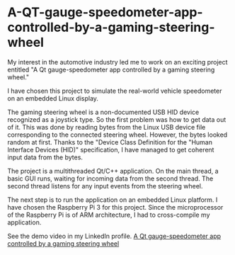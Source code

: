 # A-QT-gauge-speedometer-app-controlled-by-a-gaming-steering-wheel
My interest in the automotive industry led me to work on an exciting project entitled "A Qt gauge-speedometer app controlled by a gaming steering wheel."

I have chosen this project to simulate the real-world vehicle speedometer on an embedded Linux display.

The gaming steering wheel is a non-documented USB HID device recognized as a joystick type. So the first problem was how to get data out of it.
This was done by reading bytes from the Linux USB device file corresponding to the connected steering wheel.
However, the bytes looked random at first.
Thanks to the "Device Class Definition
for the "Human Interface Devices (HID)" specification, I have managed to get coherent input data from the bytes.

The project is a multithreaded Qt/C++ application. On the main thread, a basic GUI runs, waiting for incoming data from the second thread.
The second thread listens for any input events from the steering wheel.

The next step is to run the application on an embedded Linux platform. I have chosen the Raspberry Pi 3 for this project. Since the microprocessor of the Raspberry Pi is of ARM architecture, I had to cross-compile my application.

See the demo video in my LinkedIn profile.
 [A Qt gauge-speedometer app controlled by a gaming steering wheel
](https://www.linkedin.com/feed/update/urn:li:activity:7003080279795884032/)
